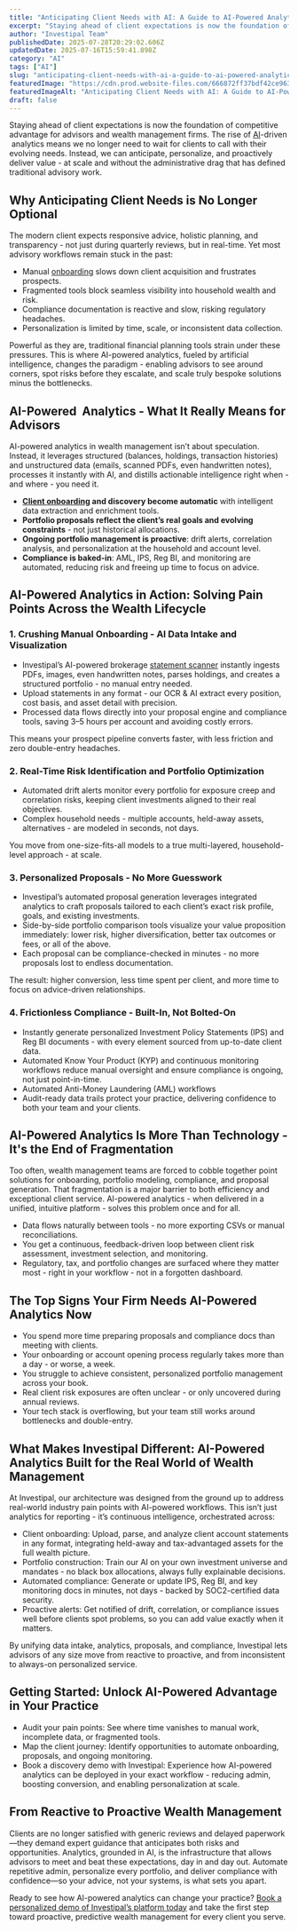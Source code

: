 ```yaml
---
title: "Anticipating Client Needs with AI: A Guide to AI-Powered Analytics in Wealth Management"
excerpt: "Staying ahead of client expectations is now the foundation of competitive advantage for advisors and wealth management firms."
author: "Investipal Team"
publishedDate: 2025-07-28T20:29:02.606Z
updatedDate: 2025-07-16T15:59:41.898Z
category: "AI"
tags: ["AI"]
slug: "anticipating-client-needs-with-ai-a-guide-to-ai-powered-analytics-in-wealth-management"
featuredImage: "https://cdn.prod.website-files.com/666872ff37bdf42ce9637d77/6877cc6b6f4a1218d01c3d87_Personalization%20at%20Scale%20The%20Next%20Frontier%20in%20Wealth%20Management%20(17).png"
featuredImageAlt: "Anticipating Client Needs with AI: A Guide to AI-Powered Analytics in Wealth Management"
draft: false
---
```

<p id="">Staying ahead of client expectations is now the foundation of competitive advantage for advisors and wealth management firms. The rise of <a href="/blog/tag/ai">AI</a>-driven &nbsp;analytics means we no longer need to wait for clients to call with their evolving needs. Instead, we can anticipate, personalize, and proactively deliver value - at scale and without the administrative drag that has defined traditional advisory work.</p><h2 id="">Why Anticipating Client Needs is No Longer Optional</h2><p id="">The modern client expects responsive advice, holistic planning, and transparency - not just during quarterly reviews, but in real-time. Yet most advisory workflows remain stuck in the past:</p><ul id=""><li id="">Manual <a href="/blog/category/onboarding">onboarding</a> slows down client acquisition and frustrates prospects.</li><li id="">Fragmented tools block seamless visibility into household wealth and risk.</li><li id="">Compliance documentation is reactive and slow, risking regulatory headaches.</li><li id="">Personalization is limited by time, scale, or inconsistent data collection.</li></ul><p id="">Powerful as they are, traditional financial planning tools strain under these pressures. This is where AI-powered analytics, fueled by artificial intelligence, changes the paradigm - enabling advisors to see around corners, spot risks before they escalate, and scale truly bespoke solutions minus the bottlenecks.</p><h2 id="">AI-Powered &nbsp;Analytics - What It Really Means for Advisors</h2><p id="">AI-powered analytics in wealth management isn’t about speculation. Instead, it leverages structured (balances, holdings, transaction histories) and unstructured data (emails, scanned PDFs, even handwritten notes), processes it instantly with AI, and distills actionable intelligence right when - and where - you need it.</p><ul id=""><li id=""><strong id=""><a href="/features/client-acquisition">Client onboarding</a> and discovery become automatic</strong> with intelligent data extraction and enrichment tools.</li><li id=""><strong id="">Portfolio proposals reflect the client’s real goals and evolving constraints</strong> -&nbsp;not just historical allocations.</li><li id=""><strong id="">Ongoing portfolio management is proactive</strong>: drift alerts, correlation analysis, and personalization at the household and account level.</li><li id=""><strong id="">Compliance is baked-in</strong>: AML, IPS, Reg BI, and monitoring are automated, reducing risk and freeing up time to focus on advice.</li></ul><h2 id="">AI-Powered Analytics in Action: Solving Pain Points Across the Wealth Lifecycle</h2><h3 id="">1. Crushing Manual Onboarding - AI Data Intake and Visualization</h3><ul id=""><li id="">Investipal’s AI-powered brokerage <a href="/features/automated-statement-scanner">statement scanner</a> instantly ingests PDFs, images, even handwritten notes, parses holdings, and creates a structured portfolio - no manual entry needed.</li><li id="">Upload statements in any format - our OCR & AI extract every position, cost basis, and asset detail with precision.</li><li id="">Processed data flows directly into your proposal engine and compliance tools, saving 3–5 hours per account and avoiding costly errors.</li></ul><p id="">This means your prospect pipeline converts faster, with less friction and zero double-entry headaches.</p><h3 id="">2. Real-Time Risk Identification and Portfolio Optimization</h3><ul id=""><li id="">Automated drift alerts monitor every portfolio for exposure creep and correlation risks, keeping client investments aligned to their real objectives.</li><li id="">Complex household needs - multiple accounts, held-away assets, alternatives - are modeled in seconds, not days.</li></ul><p id="">You move from one-size-fits-all models to a true multi-layered, household-level approach - at scale.</p><h3 id="">3. Personalized Proposals - No More Guesswork</h3><ul id=""><li id="">Investipal’s automated proposal generation leverages integrated analytics to craft proposals tailored to each client’s exact risk profile, goals, and existing investments.</li><li id="">Side-by-side portfolio comparison tools visualize your value proposition immediately: lower risk, higher diversification, better tax outcomes or fees, or all of the above.</li><li id="">Each proposal can be compliance-checked in minutes - no more proposals lost to endless documentation.</li></ul><p id="">The result: higher conversion, less time spent per client, and more time to focus on advice-driven relationships.</p><h3 id="">4. Frictionless Compliance - Built-In, Not Bolted-On</h3><ul id=""><li id="">Instantly generate personalized Investment Policy Statements (IPS) and Reg BI documents - with every element sourced from up-to-date client data.</li><li id="">Automated Know Your Product (KYP) and continuous monitoring workflows reduce manual oversight and ensure compliance is ongoing, not just point-in-time.</li><li id="">Automated Anti-Money Laundering (AML) workflows&nbsp;</li><li id="">Audit-ready data trails protect your practice, delivering confidence to both your team and your clients.</li></ul><h2 id="">AI-Powered Analytics Is More Than Technology - It's the End of Fragmentation</h2><p id="">Too often, wealth management teams are forced to cobble together point solutions for onboarding, portfolio modeling, compliance, and proposal generation. That fragmentation is a major barrier to both efficiency and exceptional client service. AI-powered analytics - when delivered in a unified, intuitive platform - solves this problem once and for all.</p><ul id=""><li id="">Data flows naturally between tools - no more exporting CSVs or manual reconciliations.</li><li id="">You get a continuous, feedback-driven loop between client risk assessment, investment selection, and monitoring.</li><li id="">Regulatory, tax, and portfolio changes are surfaced where they matter most - right in your workflow - not in a forgotten dashboard.</li></ul><h2 id="">The Top Signs Your Firm Needs AI-Powered Analytics Now</h2><ul id=""><li id="">You spend more time preparing proposals and compliance docs than meeting with clients.</li><li id="">Your onboarding or account opening process regularly takes more than a day - or worse, a week.</li><li id="">You struggle to achieve consistent, personalized portfolio management across your book.</li><li id="">Real client risk exposures are often unclear - or only uncovered during annual reviews.</li><li id="">Your tech stack is overflowing, but your team still works around bottlenecks and double-entry.</li></ul><h2 id="">What Makes Investipal Different: AI-Powered Analytics Built for the Real World of Wealth Management</h2><p id="">At Investipal, our architecture was designed from the ground up to address real-world industry pain points with AI-powered workflows. This isn’t just analytics for reporting - it’s continuous intelligence, orchestrated across:</p><ul id=""><li id="">Client onboarding: Upload, parse, and analyze client account statements in any format, integrating held-away and tax-advantaged assets for the full wealth picture.</li><li id="">Portfolio construction: Train our AI on your own investment universe and mandates - no black box allocations, always fully explainable decisions.</li><li id="">Automated compliance: Generate or update IPS, Reg BI, and key monitoring docs in minutes, not days - backed by SOC2-certified data security.</li><li id="">Proactive alerts: Get notified of drift, correlation, or compliance issues well before clients spot problems, so you can add value exactly when it matters.</li></ul><p id="">By unifying data intake, analytics, proposals, and compliance, Investipal lets advisors of any size move from reactive to proactive, and from inconsistent to always-on personalized service.</p><h2 id="">Getting Started: Unlock AI-Powered Advantage in Your Practice</h2><ul id=""><li id="">Audit your pain points: See where time vanishes to manual work, incomplete data, or fragmented tools.</li><li id="">Map the client journey: Identify opportunities to automate onboarding, proposals, and ongoing monitoring.</li><li id="">Book a discovery demo with Investipal: Experience how AI-powered analytics can be deployed in your exact workflow - reducing admin, boosting conversion, and enabling personalization at scale.</li></ul><h2 id="">From Reactive to Proactive Wealth Management</h2><p id="">Clients are no longer satisfied with generic reviews and delayed paperwork—they demand expert guidance that anticipates both risks and opportunities. Analytics, grounded in AI, is the infrastructure that allows advisors to meet and beat these expectations, day in and day out. Automate repetitive admin, personalize every portfolio, and deliver compliance with confidence—so your advice, not your systems, is what sets you apart.</p><p id="">Ready to see how AI-powered analytics can change your practice? <a href="/book-a-demo" target="_blank">Book a personalized demo of Investipal’s platform today</a> and take the first step toward proactive, predictive wealth management for every client you serve.</p>